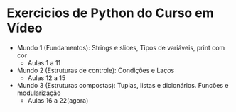 # Exercicios de Python do Curso em Vídeo
- Mundo 1 (Fundamentos): Strings e slices, Tipos de variáveis, print com cor
    - Aulas 1 a 11
- Mundo 2 (Estruturas de controle): Condições e Laços
    - Aulas 12 a 15
- Mundo 3 (Estruturas compostas): Tuplas, listas e dicionários. Funcões e modularização
    - Aulas 16 a 22(agora)

